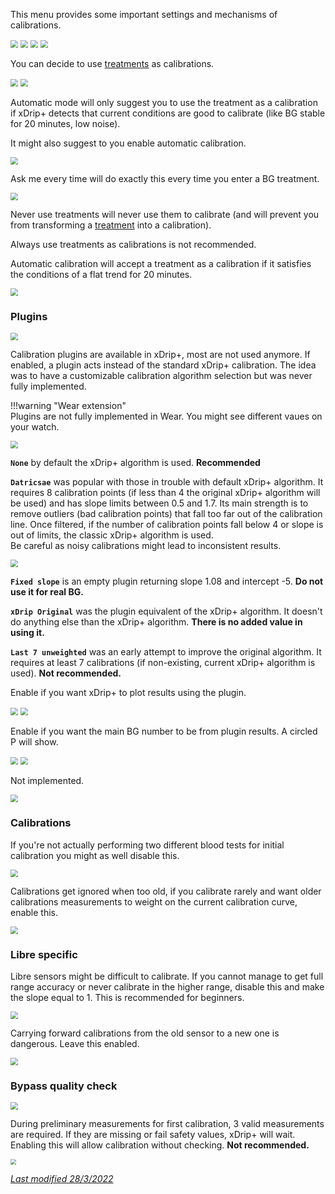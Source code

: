 This menu provides some important settings and mechanisms of calibrations.

<img src="../../images/hamburger_menu.png" style="zoom:75%;" />  
<img src="../../images/M-S.png" style="zoom:75%;" />  
<img src="../../images/M-S-LCS.png" style="zoom:75%;" />  
<img src="../../use/images/M-S-LCS3.png" style="zoom:75%;" />

You can decide to use [treatments](../../use/mainUI/#treatments) as calibrations.

<img src="../images/M-S-LCS-AC1.png" style="zoom:75%;" />

<img src="../images/M-S-LCS-AC1a.png" style="zoom:75%;" />

Automatic mode will only suggest you to use the treatment as a calibration if xDrip+ detects that current conditions are good to calibrate (like BG stable for 20 minutes, low noise).

It might also suggest to you enable automatic calibration.

<img src="../images/M-S-LCS-AC3b.png" style="zoom:75%;" />

Ask me every time will do exactly this every time you enter a BG treatment.

<img src="../images/M-S-LCS-AC3c.png" style="zoom:75%;" />

Never use treatments will never use them to calibrate (and will prevent you from transforming a [treatment](../../use/mainUI/#treatments) into a calibration).

Always use treatments as calibrations is not recommended. 

Automatic calibration will accept a treatment as a calibration if it satisfies the conditions of a flat trend for 20 minutes.

<img src="../images/M-S-LCS-AC2.png" style="zoom:75%;" />

### Plugins

<img src="../images/M-S-LCS-AC3.png" style="zoom:75%;" />

Calibration plugins are available in xDrip+, most are not used anymore.  If enabled, a plugin acts instead of the standard xDrip+ calibration. The idea was to have a customizable calibration algorithm selection but was never fully implemented.

!!!warning "Wear extension"  
    Plugins are not fully implemented in Wear. You might see different vaues on your watch.

<img src="../images/M-S-LCS-AC3a.png" style="zoom:75%;" />

**`None`** by default the xDrip+ algorithm is used. **Recommended**

**`Datricsae`** was popular with those in trouble with default xDrip+ algorithm. It requires 8 calibration points (if less than 4 the original xDrip+ algorithm will be used) and has slope limits between 0.5 and 1.7. Its main strength is to remove outliers (bad calibration points) that fall too far out of the calibration line. Once filtered, if the number of calibration points fall below 4 or slope is out of limits, the classic xDrip+ algorithm is used.  
Be careful as noisy calibrations might lead to inconsistent results.

<img src="../images/M-S-LCS-AC3d.png" style="zoom:75%;" />

**`Fixed slope`** is an empty plugin returning slope 1.08 and intercept -5. **Do not use it for real BG.**

**`xDrip Original`** was the plugin equivalent of the xDrip+ algorithm. It doesn't do anything else than the xDrip+ algorithm. **There is no added value in using it.**

**`Last 7 unweighted`** was an early attempt to improve the original algorithm. It requires at least 7 calibrations (if non-existing, current xDrip+ algorithm is used). **Not recommended.**

Enable if you want xDrip+ to plot results using the plugin.

<img src="../images/M-S-LCS-AC4.png" style="zoom:75%;" />

<img src="../../use/images/M-S-DS2l2.png" style="zoom:75%;" />

Enable if you want the main BG number to be from plugin results. A circled P will show.

<img src="../images/M-S-LCS-AC5.png" style="zoom:75%;" />

<img src="../images/M-S-LCS-AC5a.png" style="zoom:75%;" />

Not implemented.

<img src="../images/M-S-LCS-AC6.png" style="zoom:75%;" />

### Calibrations

If you're not actually performing two different blood tests for initial calibration you might as well disable this.

<img src="../images/M-S-LCS-AC7.png" style="zoom:75%;" />

Calibrations get ignored when too old, if you calibrate rarely and want older calibrations measurements to weight on the current calibration curve, enable this. 

<img src="../images/M-S-LCS-AC8.png" style="zoom:75%;" />

### Libre specific

Libre sensors might be difficult to calibrate. If you cannot manage to get full range accuracy or never calibrate in the higher range, disable this and make the slope equal to 1. This is recommended for beginners.

<img src="../images/M-S-LCS-AC9.png" style="zoom:75%;" />

Carrying forward calibrations from the old sensor to a new one is dangerous. Leave this enabled.

<img src="../images/M-S-LCS-AC10.png" style="zoom:75%;" />

### Bypass quality check

<img src="../images/M-S-LCS-AC11.png" style="zoom:75%;" />

During preliminary measurements for first calibration, 3 valid measurements are required. If they are missing or fail safety values, xDrip+ will wait. Enabling this will allow calibration without checking. **Not recommended.**

<img src="../../install/images/M-SS-InitialR2.png" style="zoom:55%;" />

</br>

[*Last modified 28/3/2022*](https://github.com/NightscoutFoundation/xDrip/releases/tag/2022.03.27)
